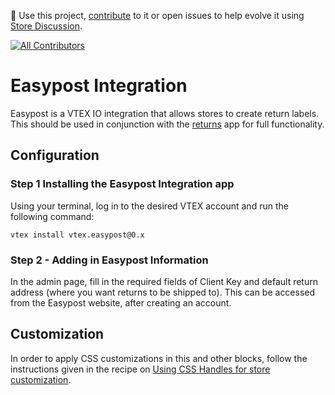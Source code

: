 📢 Use this project, [contribute](https://github.com/vtex-apps/easypost) to it or open issues to help evolve it using [Store Discussion](https://github.com/vtex-apps/store-discussion).

<!-- ALL-CONTRIBUTORS-BADGE:START - Do not remove or modify this section -->

[![All Contributors](https://img.shields.io/badge/all_contributors-2-orange.svg?style=flat-square)](#contributors-)

<!-- ALL-CONTRIBUTORS-BADGE:END -->

# Easypost Integration

Easypost is a VTEX IO integration that allows stores to create return labels. This should be used in conjunction with the [returns](https://github.com/vtex-apps/return-app) app for full functionality.

## Configuration
### Step 1 Installing the Easypost Integration app

Using your terminal, log in to the desired VTEX account and run the following command:

`vtex install vtex.easypost@0.x`

### Step 2 - Adding in Easypost Information 

In the admin page, fill in the required fields of Client Key and default return address (where you want returns to be shipped to). This can be accessed from the Easypost website, after creating an account.

## Customization

In order to apply CSS customizations in this and other blocks, follow the instructions given in the recipe on [Using CSS Handles for store customization](https://vtex.io/docs/recipes/style/using-css-handles-for-store-customization).
